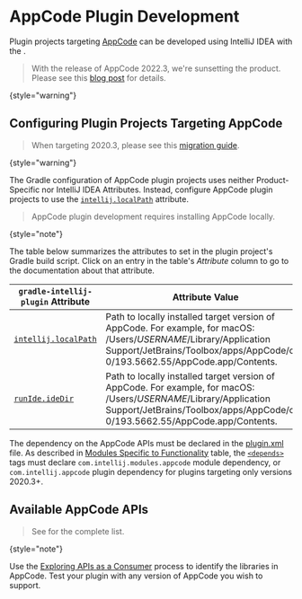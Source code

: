 # AppCode Plugin Development

<!-- Copyright 2000-2022 JetBrains s.r.o. and other contributors. Use of this source code is governed by the Apache 2.0 license that can be found in the LICENSE file. -->

Plugin projects targeting [AppCode](https://www.jetbrains.com/objc/) can be developed using IntelliJ IDEA with the [](tools_gradle_intellij_plugin.md).

<snippet id="appCodeSunset">

> With the release of AppCode 2022.3, we're sunsetting the product.
> Please see this [blog post](https://blog.jetbrains.com/appcode/2022/12/appcode-2022-3-release-and-end-of-sales-and-support/) for details.
>
{style="warning"}

</snippet>

<include from="snippets.md" element-id="jetbrainsProductOpenSourceLicense"/>

## Configuring Plugin Projects Targeting AppCode

> When targeting 2020.3, please see this [migration guide](https://blog.jetbrains.com/clion/2020/12/migration-guide-for-plugins-2020-3/).
>
{style="warning"}

The Gradle configuration of AppCode plugin projects uses neither Product-Specific nor IntelliJ IDEA Attributes.
Instead, configure AppCode plugin projects to use the [`intellij.localPath`](tools_gradle_intellij_plugin.md#intellij-extension-localpath) attribute.

> AppCode plugin development requires installing AppCode locally.
>
{style="note"}

The table below summarizes the [](tools_gradle_intellij_plugin.md) attributes to set in the plugin project's Gradle build script.
Click on an entry in the table's *Attribute* column to go to the documentation about that attribute.

| `gradle-intellij-plugin` Attribute                                                   | Attribute Value                                                                                                                                                                                                   |
|--------------------------------------------------------------------------------------|-------------------------------------------------------------------------------------------------------------------------------------------------------------------------------------------------------------------|
| [`intellij.localPath`](tools_gradle_intellij_plugin.md#intellij-extension-localpath) | Path to locally installed target version of AppCode. For example, for macOS:<br/><path>/Users/$USERNAME$/Library/Application Support/JetBrains/Toolbox/apps/AppCode/ch-0/193.5662.55/AppCode.app/Contents</path>. |
| [`runIde.ideDir`](tools_gradle_intellij_plugin.md#tasks-runide-idedir)               | Path to locally installed target version of AppCode. For example, for macOS:<br/><path>/Users/$USERNAME$/Library/Application Support/JetBrains/Toolbox/apps/AppCode/ch-0/193.5662.55/AppCode.app/Contents</path>. |

The dependency on the AppCode APIs must be declared in the <path>[plugin.xml](plugin_configuration_file.md)</path> file.
As described in [Modules Specific to Functionality](plugin_compatibility.md#modules-specific-to-functionality) table, the [`<depends>`](plugin_configuration_file.md#idea-plugin__depends) tags must declare `com.intellij.modules.appcode` module dependency, or `com.intellij.appcode` plugin dependency for plugins targeting only versions 2020.3+.

## Available AppCode APIs

> See [](appcode_extension_point_list.md) for the complete list.
>
{style="note"}

Use the [Exploring APIs as a Consumer](plugin_compatibility.md#exploring-apis-as-a-consumer) process to identify the libraries in AppCode.
Test your plugin with any version of AppCode you wish to support.
